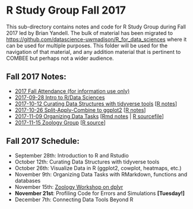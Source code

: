 # R Study Group Fall 2017

This sub-directory contains notes and code for R Study Group during Fall 2017 led by Brian Yandell. The bulk of material has been migrated to <https://github.com/datascience-uwmadison/R_for_data_sciences>
where it can be used for multiple purposes. This folder will be used for the navigation of that material, and any addition material that is pertinent to COMBEE but perhaps not a wider audience.

## Fall 2017 Notes:

- [2017 Fall Attendance (for information use only)](https://docs.google.com/spreadsheets/d/1JupVleXdS1lj_h1N2x4TfLVjgQfU_LPrw2OHZvXXgAs)
- [2017-09-28 Intro to R/Data Sciences](2017_09_28_RSG.md)
- [2017-10-12 Curating Data Structures with tidyverse tools](2017_10_12_RSG.md)
[[R notes](2017_10_12_notes.R)]
- [2017-10-26 Split-Apply-Combine to ggplot2](2017_10_29_RSG.md)
[[R notes](2017_10_26_notes.R)]
- [2017-11-09 Organizing Data Tasks](2017_11_09_RSG.md) [[Rmd notes](2017_11_09_notes.Rmd) | [R sourcefile](2017_11_09_sourcefile.R)]
- [2017-11-15 Zoology Group](zoology.Rmd) [[R source](zoology.R)]

## Fall 2017 Schedule:

- September 28th: Introduction to R and Rstudio
- October 12th: Curating Data Structures with tidyverse tools
- October 26th: Visualize Data in R (ggplot2, cowplot, heatmaps, etc.)
- November 9th: Organizing Data Tasks with RMarkdown, functions and databases
- November 15th: [Zoology Workshop on dplyr](zoology.Rmd)
- **November 21st**: Profiling Code for Errors and Simulations **[Tuesday!]**
- December 7th: Connecting Data Tools Beyond R
